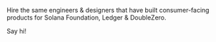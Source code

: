 Hire the same engineers & designers that have built consumer-facing products for Solana Foundation, Ledger & DoubleZero. 

Say hi!
